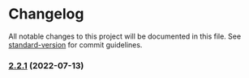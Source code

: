 # Changelog

All notable changes to this project will be documented in this file. See [standard-version](https://github.com/conventional-changelog/standard-version) for commit guidelines.

### [2.2.1](https://github.com/vhqtvn/VHEditor-Android/compare/v2.2.0...v2.2.1) (2022-07-13)
